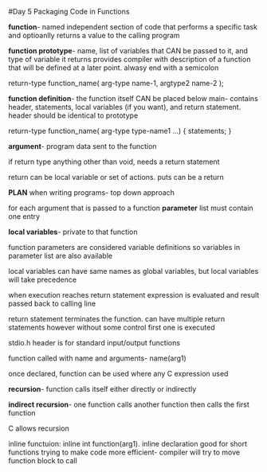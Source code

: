 #Day 5 Packaging Code in Functions

**function**- named independent section of code that performs a specific task and optioanlly returns a value to the calling program

**function prototype**- name, list of variables that CAN be passed to it, and type of variable it returns provides compiler with description of a function that will be defined at a later point. alwasy end with a semicolon

return-type function_name( arg-type name-1, argtype2 name-2 );

**function definition**- the function itself CAN be placed below main- contains header, statements, local variables (if you want), and return statement. header should be identical to prototype

return-type function_name( arg-type type-name1 ...)
{
statements;
}

**argument**- program data sent to the function

if return type anything other than void, needs a return statement

return can be local variable or set of actions. puts can be a return

**PLAN** when writing programs- top down approach

for each argument that is passed to a function **parameter** list must contain one entry

**local variables**- private to that function

function parameters are considered variable definitions so variables in parameter list are also available

local variables can have same names as global variables, but local variables will take precedence

when execution reaches return statement expression is evaluated and result passed back to calling line

return statement terminates the function. can have multiple return statements however without some control first one is executed

stdio.h header is for standard input/output functions

function called with name and arguments- name(arg1)

once declared, function can be used where any C expression used

**recursion**- function calls itself either directly or indirectly

**indirect recursion**- one function calls another function then calls the first function

C allows recursion

inline functuion: inline int function(arg1). inline declaration good for short functions trying to make code more efficient- compiler will try to move function block to call






